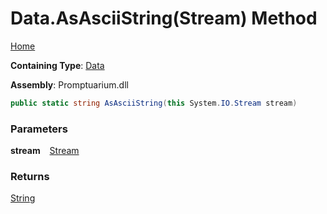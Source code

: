 # Data\.AsAsciiString\(Stream\) Method

[Home](../../../README.md)

**Containing Type**: [Data](../README.md)

**Assembly**: Promptuarium\.dll

```csharp
public static string AsAsciiString(this System.IO.Stream stream)
```

### Parameters

**stream** &ensp; [Stream](https://docs.microsoft.com/en-us/dotnet/api/system.io.stream)

### Returns

[String](https://docs.microsoft.com/en-us/dotnet/api/system.string)

